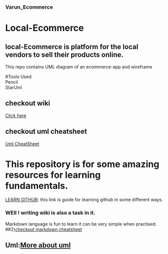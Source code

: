 ### Varun_Ecommerce

# Local-Ecommerce
## local-Ecommerce is platform for the local vendors to sell their products online.

This repo contains UML diagram of an ecommerce-app and wireframe<br>

#Tools Used<br>
Pencil<br>
StarUml<br>

## checkout wiki
[Click here](https://github.com/Coding-Bee/Learning./wiki)

## checkout uml cheatsheet
[Uml CheatSheet](https://www.guru99.com/uml-cheatsheet-reference-guide.html)


# This repository is for some amazing resources for learning fundamentals.<br>
[LEARN GITHUB](https://try.github.io/): this link is guide for learning github in some different ways.<br>

### WEll ! writing wiki is also a task in it.
Markdown language is fun to learn it can be very simple when practised.
##2)[checkout markdown cheatsheet](https://www.markdownguide.org/cheat-sheet/)


## Uml:[More about uml](https://www.uml.org/)
